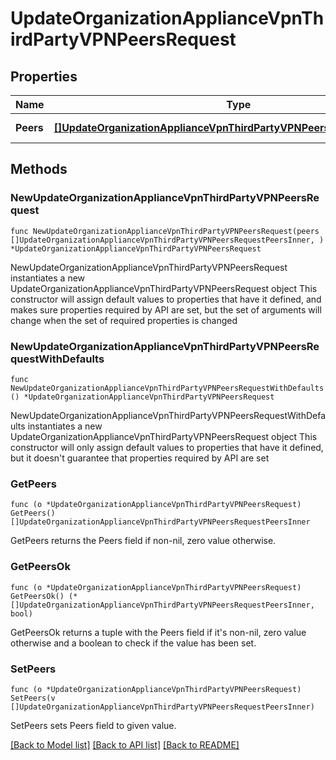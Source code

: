 # UpdateOrganizationApplianceVpnThirdPartyVPNPeersRequest

## Properties

Name | Type | Description | Notes
------------ | ------------- | ------------- | -------------
**Peers** | [**[]UpdateOrganizationApplianceVpnThirdPartyVPNPeersRequestPeersInner**](UpdateOrganizationApplianceVpnThirdPartyVPNPeersRequestPeersInner.md) | The list of VPN peers | 

## Methods

### NewUpdateOrganizationApplianceVpnThirdPartyVPNPeersRequest

`func NewUpdateOrganizationApplianceVpnThirdPartyVPNPeersRequest(peers []UpdateOrganizationApplianceVpnThirdPartyVPNPeersRequestPeersInner, ) *UpdateOrganizationApplianceVpnThirdPartyVPNPeersRequest`

NewUpdateOrganizationApplianceVpnThirdPartyVPNPeersRequest instantiates a new UpdateOrganizationApplianceVpnThirdPartyVPNPeersRequest object
This constructor will assign default values to properties that have it defined,
and makes sure properties required by API are set, but the set of arguments
will change when the set of required properties is changed

### NewUpdateOrganizationApplianceVpnThirdPartyVPNPeersRequestWithDefaults

`func NewUpdateOrganizationApplianceVpnThirdPartyVPNPeersRequestWithDefaults() *UpdateOrganizationApplianceVpnThirdPartyVPNPeersRequest`

NewUpdateOrganizationApplianceVpnThirdPartyVPNPeersRequestWithDefaults instantiates a new UpdateOrganizationApplianceVpnThirdPartyVPNPeersRequest object
This constructor will only assign default values to properties that have it defined,
but it doesn't guarantee that properties required by API are set

### GetPeers

`func (o *UpdateOrganizationApplianceVpnThirdPartyVPNPeersRequest) GetPeers() []UpdateOrganizationApplianceVpnThirdPartyVPNPeersRequestPeersInner`

GetPeers returns the Peers field if non-nil, zero value otherwise.

### GetPeersOk

`func (o *UpdateOrganizationApplianceVpnThirdPartyVPNPeersRequest) GetPeersOk() (*[]UpdateOrganizationApplianceVpnThirdPartyVPNPeersRequestPeersInner, bool)`

GetPeersOk returns a tuple with the Peers field if it's non-nil, zero value otherwise
and a boolean to check if the value has been set.

### SetPeers

`func (o *UpdateOrganizationApplianceVpnThirdPartyVPNPeersRequest) SetPeers(v []UpdateOrganizationApplianceVpnThirdPartyVPNPeersRequestPeersInner)`

SetPeers sets Peers field to given value.



[[Back to Model list]](../README.md#documentation-for-models) [[Back to API list]](../README.md#documentation-for-api-endpoints) [[Back to README]](../README.md)


